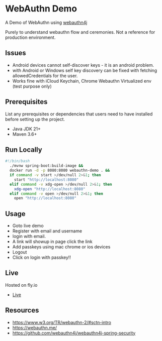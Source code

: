 # WebAuthn Demo

A Demo of WebAuthn using [webauthn4j](https://github.com/webauthn4j/webauthn4j)

Purely to understand webauthn flow and ceremonies. Not a reference for production environment.

## Issues

- Android devices cannot self-discover keys - it is an android problem.
-  with Android or Windows self key discovery can be fixed with fetching allowedCredentials for the user.
- Works fine with iCloud Keychain, Chrome Webauthn Virtualized env (test purpose only)

## Prerequisites

List any prerequisites or dependencies that users need to have installed before setting up the project.

- Java JDK 21+
- Maven 3.6+ 

## Run Locally

```bash
#!/bin/bash
  ./mvnw spring-boot:build-image &&
  docker run -d -p 8080:8080 webauthn-demo . &&
  if command -v start >/dev/null 2>&1; then
    start "http://localhost:8080"
  elif command -v xdg-open >/dev/null 2>&1; then
    xdg-open "http://localhost:8080"
  elif command -v open >/dev/null 2>&1; then
    open "http://localhost:8080"
```
## Usage

- Goto live demo
- Register with email and username
- login with email.
- A link will showup in page click the link
- Add passkeys using mac chrome or ios devices
- Logout
- Click on login with passkey!!

## Live

Hosted on fly.io

- [Live](https://webauthn-demo-tq.fly.dev/)

## Resources

- https://www.w3.org/TR/webauthn-2/#sctn-intro
- https://webauthn.me/
- https://github.com/webauthn4j/webauthn4j-spring-security
